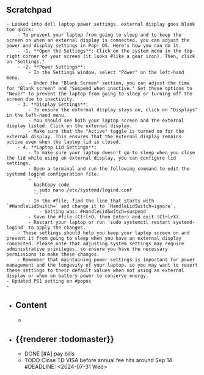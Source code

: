 ## Scratchpad
	- Looked into dell laptop power settings, external display goes blank too quick:
		- To prevent your laptop from going to sleep and to keep the screen on when an external display is connected, you can adjust the power and display settings in Pop!_OS. Here's how you can do it:
		- -1. **Open the Settings**: Click on the system menu in the top-right corner of your screen (it looks #like a gear icon). Then, click on "Settings."
		- -2. **Power Settings**:
			- In the Settings window, select "Power" on the left-hand menu.
			- Under the "Blank Screen" section, you can adjust the time for "Blank screen" and "Suspend when inactive." Set these options to "Never" to prevent the laptop from going to sleep or turning off the screen due to inactivity.
		- 3. **Display Settings**:
			- To ensure the external display stays on, click on "Displays" in the left-hand menu.
			- You should see both your laptop screen and the external display listed. Click on the external display.
			- Make sure that the "Active" toggle is turned on for the external display. This ensures that the external display remains active even when the laptop lid is closed.
		- 4. **Laptop Lid Settings**:
			- To make sure your laptop doesn't go to sleep when you close the lid while using an external display, you can configure lid settings.
			- Open a terminal and run the following command to edit the systemd logind configuration file:
			- ```
			  bashCopy code
			  - sudo nano /etc/systemd/logind.conf
			  ```
			- In the #file, find the line that starts with `#HandleLidSwitch=` and change it to `HandleLidSwitch=ignore`.
				- Setting was: #HandleLidSwitch=suspend
			- Save the #file (Ctrl+O, then Enter) and exit (Ctrl+X).
			- Restart your laptop or run `sudo systemctl restart systemd-logind` to apply the changes.
		- These settings should help you keep your laptop screen on and prevent it from going to sleep when you have an external display connected. Please note that adjusting system settings may require administrative privileges, so ensure you have the necessary permissions to make these changes.
		- Remember that maintaining power settings is important for power management and the longevity of your laptop, so you may want to revert these settings to their default values when not using an external display or when on battery power to conserve energy.
	- Updated PS1 setting on #popos
	-
- ## Content
	-
- ## {{renderer :todomaster}}
	- DONE [#A] pay bills
	- TODO Close TD VISA before annual fee hits around Sep 14
	  #DEADLINE: <2024-07-31 Wed>